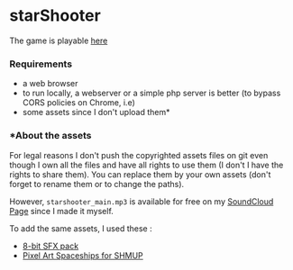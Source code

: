 # starShooter

The game is playable [here](https://thrandal.itch.io/starshooter)

### Requirements

* a web browser
* to run locally, a webserver or a simple php server is better (to bypass CORS policies on Chrome, i.e)
* some assets since I don't upload them*

### *About the assets

For legal reasons I don't push the copyrighted assets files on git even though I own all the files 
and have all rights to use them (I don't I have the rights to share them). You can replace them by your own assets 
(don't forget to rename them or to change the paths).

However, `starshooter_main.mp3` is available for free on my [SoundCloud Page](https://soundcloud.com/thrandal/starshooter-main) since I made it myself.

To add the same assets, I used these :
* [8-bit SFX pack](https://www.gamedevmarket.net/asset/8-bit-sfx-pack/)
* [Pixel Art Spaceships for SHMUP](https://www.gamedevmarket.net/asset/pixel-art-spaceships-for-shmup/)